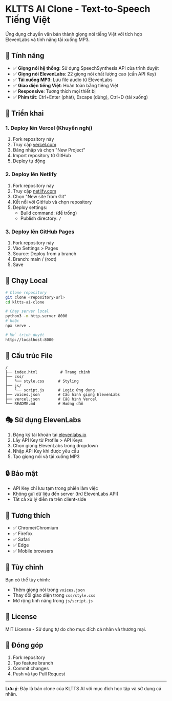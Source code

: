# KLTTS AI Clone - Text-to-Speech Tiếng Việt

Ứng dụng chuyển văn bản thành giọng nói tiếng Việt với tích hợp ElevenLabs và tính năng tải xuống MP3.

## 🎯 Tính năng

- ✅ **Giọng nói hệ thống**: Sử dụng SpeechSynthesis API của trình duyệt
- ✅ **Giọng nói ElevenLabs**: 22 giọng nói chất lượng cao (cần API Key)
- ✅ **Tải xuống MP3**: Lưu file audio từ ElevenLabs
- ✅ **Giao diện tiếng Việt**: Hoàn toàn bằng tiếng Việt
- ✅ **Responsive**: Tương thích mọi thiết bị
- ✅ **Phím tắt**: Ctrl+Enter (phát), Escape (dừng), Ctrl+D (tải xuống)

## 🚀 Triển khai

### 1. Deploy lên Vercel (Khuyến nghị)

1. Fork repository này
2. Truy cập [vercel.com](https://vercel.com)
3. Đăng nhập và chọn "New Project"
4. Import repository từ GitHub
5. Deploy tự động

### 2. Deploy lên Netlify

1. Fork repository này
2. Truy cập [netlify.com](https://netlify.com)
3. Chọn "New site from Git"
4. Kết nối với GitHub và chọn repository
5. Deploy settings:
   - Build command: (để trống)
   - Publish directory: `/`

### 3. Deploy lên GitHub Pages

1. Fork repository này
2. Vào Settings > Pages
3. Source: Deploy from a branch
4. Branch: main / (root)
5. Save

## 🔧 Chạy Local

```bash
# Clone repository
git clone <repository-url>
cd kltts-ai-clone

# Chạy server local
python3 -m http.server 8000
# hoặc
npx serve .

# Mở trình duyệt
http://localhost:8000
```

## 📁 Cấu trúc File

```
/
├── index.html          # Trang chính
├── css/
│   └── style.css      # Styling
├── js/
│   └── script.js      # Logic ứng dụng
├── voices.json        # Cấu hình giọng ElevenLabs
├── vercel.json        # Cấu hình Vercel
└── README.md          # Hướng dẫn
```

## 🎭 Sử dụng ElevenLabs

1. Đăng ký tài khoản tại [elevenlabs.io](https://elevenlabs.io)
2. Lấy API Key từ Profile > API Keys
3. Chọn giọng ElevenLabs trong dropdown
4. Nhập API Key khi được yêu cầu
5. Tạo giọng nói và tải xuống MP3

## 🔒 Bảo mật

- API Key chỉ lưu tạm trong phiên làm việc
- Không gửi dữ liệu đến server (trừ ElevenLabs API)
- Tất cả xử lý diễn ra trên client-side

## 📱 Tương thích

- ✅ Chrome/Chromium
- ✅ Firefox
- ✅ Safari
- ✅ Edge
- ✅ Mobile browsers

## 🎨 Tùy chỉnh

Bạn có thể tùy chỉnh:
- Thêm giọng nói trong `voices.json`
- Thay đổi giao diện trong `css/style.css`
- Mở rộng tính năng trong `js/script.js`

## 📄 License

MIT License - Sử dụng tự do cho mục đích cá nhân và thương mại.

## 🤝 Đóng góp

1. Fork repository
2. Tạo feature branch
3. Commit changes
4. Push và tạo Pull Request

---

**Lưu ý**: Đây là bản clone của KLTTS AI với mục đích học tập và sử dụng cá nhân.
